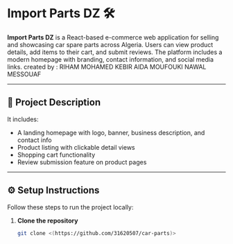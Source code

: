 # Import Parts DZ 🛠️

**Import Parts DZ** is a React-based e-commerce web application for selling and showcasing car spare parts across Algeria. Users can view product details, add items to their cart, and submit reviews. The platform includes a modern homepage with branding, contact information, and social media links.
created by : RIHAM MOHAMED KEBIR 
             AIDA  MOUFOUKI
             NAWAL MESSOUAF

---

## 🚀 Project Description

 It includes:

- A landing homepage with logo, banner, business description, and contact info
- Product listing with clickable detail views
- Shopping cart functionality
- Review submission feature on product pages

---

## ⚙️ Setup Instructions

Follow these steps to run the project locally:

1. **Clone the repository**
   ```bash
   git clone <(https://github.com/31620507/car-parts)>
